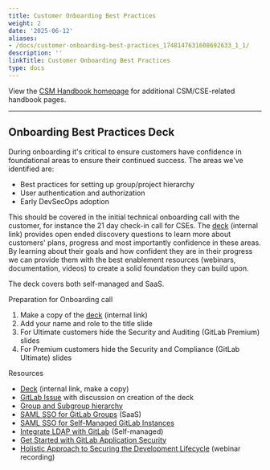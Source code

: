```yaml
---
title: Customer Onboarding Best Practices
weight: 2
date: '2025-06-12'
aliases:
- /docs/customer-onboarding-best-practices_1748147631608692633_1_1/
description: ''
linkTitle: Customer Onboarding Best Practices
type: docs
---
```


View the [CSM Handbook homepage](/handbook/customer-success/csm/) for additional CSM/CSE-related handbook pages.

---

## Onboarding Best Practices Deck

During onboarding it's critical to ensure customers have confidence in foundational areas to ensure their continued success. The areas we've identified are:

- Best practices for setting up group/project hierarchy
- User authentication and authorization
- Early DevSecOps adoption

This should be covered in the initial technical onboarding call with the customer, for instance the 21 day check-in call for CSEs. The [deck](https://docs.google.com/presentation/d/1zb-0RdsnvyLhZW0ECppWJSUf0EaWNm20T78PDTCaWzM/edit#slide=id.g1287bf62b57_0_209) (internal link) provides open ended discovery questions to learn more about customers' plans, progress and most importantly confidence in these areas. By learning about their goals and how confident they are in their progress we can provide them with the best enablement resources (webinars, documentation, videos) to create a solid foundation they can build upon.

The deck covers both self-managed and SaaS.

Preparation for Onboarding call

1. Make a copy of the [deck](https://docs.google.com/presentation/d/1zb-0RdsnvyLhZW0ECppWJSUf0EaWNm20T78PDTCaWzM/edit#slide=id.g1287bf62b57_0_209) (internal link)
1. Add your name and role to the title slide
1. For Ultimate customers hide the Security and Auditing (GitLab Premium) slides
1. For Premium customers hide the Security and Compliance (GitLab Ultimate) slides

Resources

- [Deck](https://docs.google.com/presentation/d/1zb-0RdsnvyLhZW0ECppWJSUf0EaWNm20T78PDTCaWzM/edit#slide=id.g1287bf62b57_0_209) (internal link, make a copy)
- [GitLab Issue](https://gitlab.com/gitlab-com/customer-success/okrs/-/issues/331) with discussion on creation of the deck
- [Group and Subgroup hierarchy](https://docs.gitlab.com/ee/user/group/subgroups/#overview)
- [SAML SSO for GitLab Groups](https://docs.gitlab.com/ee/user/group/saml_sso/) (SaaS)
- [SAML SSO for Self-Managed GitLab Instances](https://docs.gitlab.com/ee/integration/saml.html)
- [Integrate LDAP with GitLab](https://docs.gitlab.com/ee/administration/auth/ldap/#integrate-ldap-with-gitlab) (Self-managed)
- [Get Started with GitLab Application Security](https://docs.gitlab.com/ee/user/application_security/get-started-security.html)
- [Holistic Approach to Securing the Development Lifecycle](https://www.youtube.com/watch?v=0O7Mpfu9Khg) (webinar recording)
